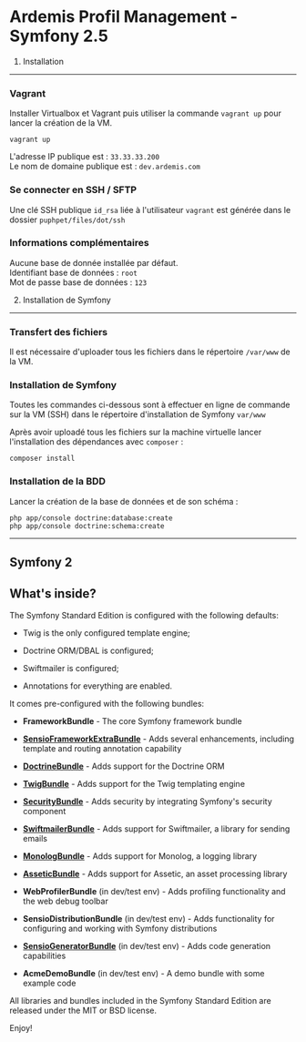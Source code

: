 Ardemis Profil Management - Symfony 2.5
========================

1) Installation
----------------------------------

### Vagrant

Installer Virtualbox et Vagrant puis utiliser la commande `vagrant up` pour lancer la création de la VM.

    vagrant up

L'adresse IP publique est : `33.33.33.200`  
Le nom de domaine publique est : `dev.ardemis.com`  

### Se connecter en SSH / SFTP

Une clé SSH publique `id_rsa` liée à l'utilisateur `vagrant` est générée dans le dossier `puphpet/files/dot/ssh`  

### Informations complémentaires

Aucune base de donnée installée par défaut.  
Identifiant base de données  : `root`  
Mot de passe base de données : `123`

2) Installation de Symfony
-------------------------------------
### Transfert des fichiers

Il est nécessaire d'uploader tous les fichiers dans le répertoire `/var/www` de la VM.

### Installation de Symfony
Toutes les commandes ci-dessous sont à effectuer en ligne de commande sur la VM (SSH) dans le répertoire d'installation de Symfony `var/www`

Après avoir uploadé tous les fichiers sur la machine virtuelle lancer l'installation des dépendances avec `composer` :

    composer install

### Installation de la BDD

Lancer la création de la base de données et de son schéma :

    php app/console doctrine:database:create
    php app/console doctrine:schema:create

-------------------------------------
Symfony 2
-------------------------------------

What's inside?
---------------

The Symfony Standard Edition is configured with the following defaults:

  * Twig is the only configured template engine;

  * Doctrine ORM/DBAL is configured;

  * Swiftmailer is configured;

  * Annotations for everything are enabled.

It comes pre-configured with the following bundles:

  * **FrameworkBundle** - The core Symfony framework bundle

  * [**SensioFrameworkExtraBundle**][6] - Adds several enhancements, including
    template and routing annotation capability

  * [**DoctrineBundle**][7] - Adds support for the Doctrine ORM

  * [**TwigBundle**][8] - Adds support for the Twig templating engine

  * [**SecurityBundle**][9] - Adds security by integrating Symfony's security
    component

  * [**SwiftmailerBundle**][10] - Adds support for Swiftmailer, a library for
    sending emails

  * [**MonologBundle**][11] - Adds support for Monolog, a logging library

  * [**AsseticBundle**][12] - Adds support for Assetic, an asset processing
    library

  * **WebProfilerBundle** (in dev/test env) - Adds profiling functionality and
    the web debug toolbar

  * **SensioDistributionBundle** (in dev/test env) - Adds functionality for
    configuring and working with Symfony distributions

  * [**SensioGeneratorBundle**][13] (in dev/test env) - Adds code generation
    capabilities

  * **AcmeDemoBundle** (in dev/test env) - A demo bundle with some example
    code

All libraries and bundles included in the Symfony Standard Edition are
released under the MIT or BSD license.

Enjoy!

[1]:  http://symfony.com/doc/2.4/book/installation.html
[2]:  http://getcomposer.org/
[3]:  http://symfony.com/download
[4]:  http://symfony.com/doc/2.4/quick_tour/the_big_picture.html
[5]:  http://symfony.com/doc/2.4/index.html
[6]:  http://symfony.com/doc/2.4/bundles/SensioFrameworkExtraBundle/index.html
[7]:  http://symfony.com/doc/2.4/book/doctrine.html
[8]:  http://symfony.com/doc/2.4/book/templating.html
[9]:  http://symfony.com/doc/2.4/book/security.html
[10]: http://symfony.com/doc/2.4/cookbook/email.html
[11]: http://symfony.com/doc/2.4/cookbook/logging/monolog.html
[12]: http://symfony.com/doc/2.4/cookbook/assetic/asset_management.html
[13]: http://symfony.com/doc/2.4/bundles/SensioGeneratorBundle/index.html
